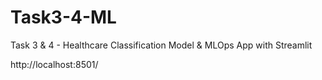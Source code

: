 # Task3-4-ML
Task 3 &amp; 4 - Healthcare Classification Model &amp; MLOps App with Streamlit

http://localhost:8501/
